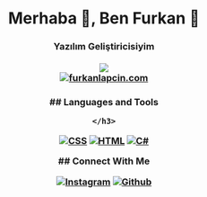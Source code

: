 <h1 align="center">Merhaba 👋, Ben Furkan 🥳</h1>
<h3 align="center">
Yazılım Geliştiricisiyim 
    <br/>
    <br/>
<a href="#"><img src="https://visitor-badge.glitch.me/badge?page_id=umtynkk.umtynkk??style=for-the-badge&logo=appveyor"></a><br/>
<a href="https://furkanlapcin.com"><img alt="furkanlapcin.com" src="https://img.shields.io/website?label=furkanlapcin.com&style=for-the-badge&url=https%3A%2F%2Ffurkanlapcin.com"></a>
</h3>
<h3 align="center">
## Languages and Tools
    
    </h3>
<p align="center">
    <a href="https://github.com/turanbey29"><img alt="CSS" src="https://img.shields.io/badge/CSS%20-%231572B6.svg?logo=css3&logoColor=white"></a>
    <a href="https://github.com/turanbey29"><img alt="HTML" src="https://img.shields.io/badge/HTML%20-%23E34F26.svg?logo=html5&logoColor=white"></a>
    <a href="https://github.com/turanbey29"><img alt="C#" src="https://img.shields.io/badge/csharp%20-%23E34F26.svg?logo=csharp&logoColor=white"></a>
</p>
## Connect With Me
</hr>
<p align="center">
    <a href="https://instagram.com/furkanlapcin"><img alt="Instagram" src="https://img.shields.io/badge/Instagram-%23777BB4.svg?logo=instagram&logoColor=white"></a>
    <a href="https://github.com/turanbey29"><img alt="Github" src="https://img.shields.io/badge/Github-%2314354C.svg?logo=github&logoColor=white"></a>
</p>
<br>
<br>
